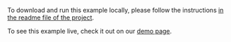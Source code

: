 To download and run this example locally, please follow the instructions [in the readme file of the project](https://github.com/acidb/mobiscroll-demos-react-ts?tab=readme-ov-file#mobiscroll-react-ts-demos).

To see this example live, check it out on our [demo page](https://demo.mobiscroll.com/react-ts/range/customizing-labels-selection#).